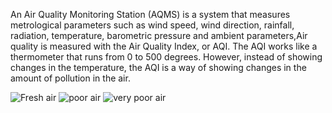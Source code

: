 An Air Quality Monitoring Station (AQMS) is a system that measures metrological parameters such as wind speed, wind direction, rainfall, radiation, temperature, barometric pressure and ambient parameters,Air quality is measured with the Air Quality Index, or AQI. The AQI works like a thermometer that runs from 0 to 500 degrees. However, instead of showing changes in the temperature, the AQI is a way of showing changes in the amount of pollution in the air.



![Fresh air](https://github.com/Gowthami2244/air-monitoring-system/assets/139476546/1a4c25a9-4a7e-4a2b-aeb5-4bb7a216c3b8)
![poor air](https://github.com/Gowthami2244/air-monitoring-system/assets/139476546/69e863e4-9b00-4695-8b24-726af05b4def)
![very poor air](https://github.com/Gowthami2244/air-monitoring-system/assets/139476546/236cf9f4-96d4-46d8-82c9-7eb6cb68e1a4)


